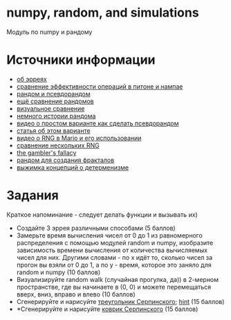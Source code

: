 # numpy, random, and simulations
Модуль по numpy и рандому


# Источники информации
* [об эрреях](https://realpython.com/numpy-array-programming/)
* [сравнение эффективности операций в питоне и нампае](https://realpython.com/numpy-tensorflow-performance/)
* [рандом и псевдорандом](https://www.howtogeek.com/183051/htg-explains-how-computers-generate-random-numbers/)
* [ещё сравнение рандомов](https://www.random.org/randomness/)
* [визуальное сравнение](https://www.random.org/analysis/#visual)
* [немного истории рандома](https://www.youtube.com/watch?v=GtOt7EBNEwQ)
* [видео о простом варианте как сделать псевдорандом](https://www.youtube.com/watch?v=SxP30euw3-0)
* [статья об этом варианте](https://en.wikipedia.org/wiki/Linear_congruential_generator)
* [видео о RNG в Mario и его использовании](https://www.youtube.com/watch?v=MiuLeTE2MeQ)
* [сравнение нескольких RNG](https://www.youtube.com/watch?v=WiTLxV4UDe8)
* [the gambler's fallacy](https://www.youtube.com/watch?v=tP-Ipsat90c)
* [рандом для создания фракталов](https://www.youtube.com/watch?v=8ZSlT70pU7A&feature=emb_logo)
* [выжимка концепций о детерменизме](https://en.wikipedia.org/wiki/Determinism)


# Задания
Краткое напоминание - следует делать функции и вызывать их)
* Создайте 3 эррея различными способами
(5 баллов)
* Замерьте время вычисления чисел от 0 до 1 из равномерного
распределения с помощью модулей random и numpy, изобразите зависимость
времени вычисления от количества вычисляемых чисел для них.
Другими словами - по x идёт то, сколько чисел за прогон вы взяли от 0 до 1,
а по y - время, которое это заняло для random и numpy
(10 баллов)
* Визуализируйте random walk (случайная прогулка, да)) в 2-мерном пространстве,
где вы начинаете в (0, 0) и можете перемещаться вверх, вниз, вправо и влево
(10 баллов)
* Сгенерируйте и нарисуйте [треугольник Серпинского](https://en.wikipedia.org/wiki/Sierpi%C5%84ski_triangle);
[hint](https://www.youtube.com/watch?v=8ZSlT70pU7A&feature=emb_logo)
(15 баллов)
* *Сгенерируйте и нарисуйте [коврик Серпинского](https://en.wikipedia.org/wiki/Sierpinski_carpet)
(15 баллов)

